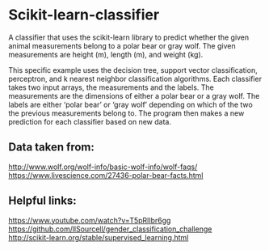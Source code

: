Scikit-learn-classifier
===
A classifier that uses the scikit-learn library to predict whether the given animal measurements belong to a polar bear or gray wolf. The given measurements are height (m), length (m), and weight (kg). 

This specific example uses the decision tree, support vector classification, perceptron, and k nearest neighbor classification algorithms. Each classifier takes two input arrays, the measurements and the labels. The measurements are the dimensions of either a polar bear or a gray wolf. The labels are either ‘polar bear’ or ‘gray wolf’ depending on which of the two the previous measurements belong to.  The program then makes a new prediction for each classifier based on new data.


Data taken from:
---
http://www.wolf.org/wolf-info/basic-wolf-info/wolf-faqs/  
https://www.livescience.com/27436-polar-bear-facts.html  


Helpful links:
---
https://www.youtube.com/watch?v=T5pRlIbr6gg  
https://github.com/llSourcell/gender_classification_challenge  
http://scikit-learn.org/stable/supervised_learning.html  
